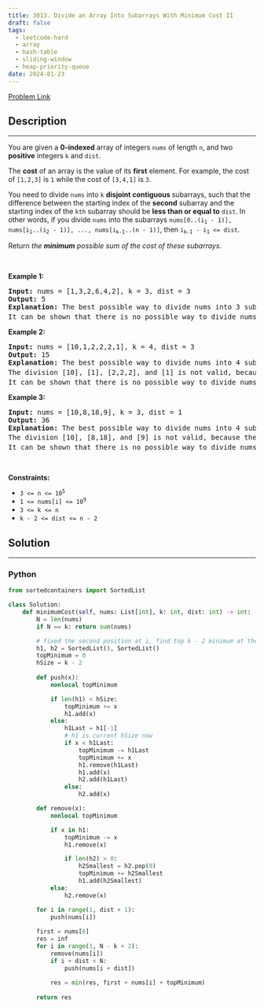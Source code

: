 ```yaml
---
title: 3013. Divide an Array Into Subarrays With Minimum Cost II
draft: false
tags: 
  - leetcode-hard
  - array
  - hash-table
  - sliding-window
  - heap-priority-queue
date: 2024-01-23
---
```


[Problem Link](https://leetcode.com/problems/divide-an-array-into-subarrays-with-minimum-cost-ii/)

## Description

---
<p>You are given a <strong>0-indexed</strong> array of integers <code>nums</code> of length <code>n</code>, and two <strong>positive</strong> integers <code>k</code> and <code>dist</code>.</p>

<p>The <strong>cost</strong> of an array is the value of its <strong>first</strong> element. For example, the cost of <code>[1,2,3]</code> is <code>1</code> while the cost of <code>[3,4,1]</code> is <code>3</code>.</p>

<p>You need to divide <code>nums</code> into <code>k</code> <strong>disjoint contiguous </strong><span data-keyword="subarray-nonempty">subarrays</span>, such that the difference between the starting index of the <strong>second</strong> subarray and the starting index of the <code>kth</code> subarray should be <strong>less than or equal to</strong> <code>dist</code>. In other words, if you divide <code>nums</code> into the subarrays <code>nums[0..(i<sub>1</sub> - 1)], nums[i<sub>1</sub>..(i<sub>2</sub> - 1)], ..., nums[i<sub>k-1</sub>..(n - 1)]</code>, then <code>i<sub>k-1</sub> - i<sub>1</sub> &lt;= dist</code>.</p>

<p>Return <em>the <strong>minimum</strong> possible sum of the cost of these</em> <em>subarrays</em>.</p>

<p>&nbsp;</p>
<p><strong class="example">Example 1:</strong></p>

<pre>
<strong>Input:</strong> nums = [1,3,2,6,4,2], k = 3, dist = 3
<strong>Output:</strong> 5
<strong>Explanation:</strong> The best possible way to divide nums into 3 subarrays is: [1,3], [2,6,4], and [2]. This choice is valid because i<sub>k-1</sub> - i<sub>1</sub> is 5 - 2 = 3 which is equal to dist. The total cost is nums[0] + nums[2] + nums[5] which is 1 + 2 + 2 = 5.
It can be shown that there is no possible way to divide nums into 3 subarrays at a cost lower than 5.
</pre>

<p><strong class="example">Example 2:</strong></p>

<pre>
<strong>Input:</strong> nums = [10,1,2,2,2,1], k = 4, dist = 3
<strong>Output:</strong> 15
<strong>Explanation:</strong> The best possible way to divide nums into 4 subarrays is: [10], [1], [2], and [2,2,1]. This choice is valid because i<sub>k-1</sub> - i<sub>1</sub> is 3 - 1 = 2 which is less than dist. The total cost is nums[0] + nums[1] + nums[2] + nums[3] which is 10 + 1 + 2 + 2 = 15.
The division [10], [1], [2,2,2], and [1] is not valid, because the difference between i<sub>k-1</sub> and i<sub>1</sub> is 5 - 1 = 4, which is greater than dist.
It can be shown that there is no possible way to divide nums into 4 subarrays at a cost lower than 15.
</pre>

<p><strong class="example">Example 3:</strong></p>

<pre>
<strong>Input:</strong> nums = [10,8,18,9], k = 3, dist = 1
<strong>Output:</strong> 36
<strong>Explanation:</strong> The best possible way to divide nums into 4 subarrays is: [10], [8], and [18,9]. This choice is valid because i<sub>k-1</sub> - i<sub>1</sub> is 2 - 1 = 1 which is equal to dist.The total cost is nums[0] + nums[1] + nums[2] which is 10 + 8 + 18 = 36.
The division [10], [8,18], and [9] is not valid, because the difference between i<sub>k-1</sub> and i<sub>1</sub> is 3 - 1 = 2, which is greater than dist.
It can be shown that there is no possible way to divide nums into 3 subarrays at a cost lower than 36.
</pre>

<p>&nbsp;</p>
<p><strong>Constraints:</strong></p>

<ul>
	<li><code>3 &lt;= n &lt;= 10<sup>5</sup></code></li>
	<li><code>1 &lt;= nums[i] &lt;= 10<sup>9</sup></code></li>
	<li><code>3 &lt;= k &lt;= n</code></li>
	<li><code>k - 2 &lt;= dist &lt;= n - 2</code></li>
</ul>


## Solution

---
### Python
``` py title='divide-an-array-into-subarrays-with-minimum-cost-ii'
from sortedcontainers import SortedList

class Solution:
    def minimumCost(self, nums: List[int], k: int, dist: int) -> int:
        N = len(nums)
        if N == k: return sum(nums)

        # fixed the second position at i, find top k - 2 minimum at the window [i + 1, i + dist]
        h1, h2 = SortedList(), SortedList()
        topMinimum = 0
        hSize = k - 2
        
        def push(x):
            nonlocal topMinimum

            if len(h1) < hSize:
                topMinimum += x
                h1.add(x)
            else:
                h1Last = h1[-1]
                # h1 is current hSize now
                if x < h1Last:
                    topMinimum -= h1Last
                    topMinimum += x
                    h1.remove(h1Last)
                    h1.add(x)
                    h2.add(h1Last)
                else:
                    h2.add(x)

        def remove(x):
            nonlocal topMinimum

            if x in h1:
                topMinimum -= x
                h1.remove(x)

                if len(h2) > 0:
                    h2Smallest = h2.pop(0)
                    topMinimum += h2Smallest
                    h1.add(h2Smallest)
            else:
                h2.remove(x)

        for i in range(1, dist + 1):
            push(nums[i])
        
        first = nums[0]
        res = inf
        for i in range(1, N - k + 2):
            remove(nums[i])
            if i + dist < N:
                push(nums[i + dist])
            
            res = min(res, first + nums[i] + topMinimum)
        
        return res
```

